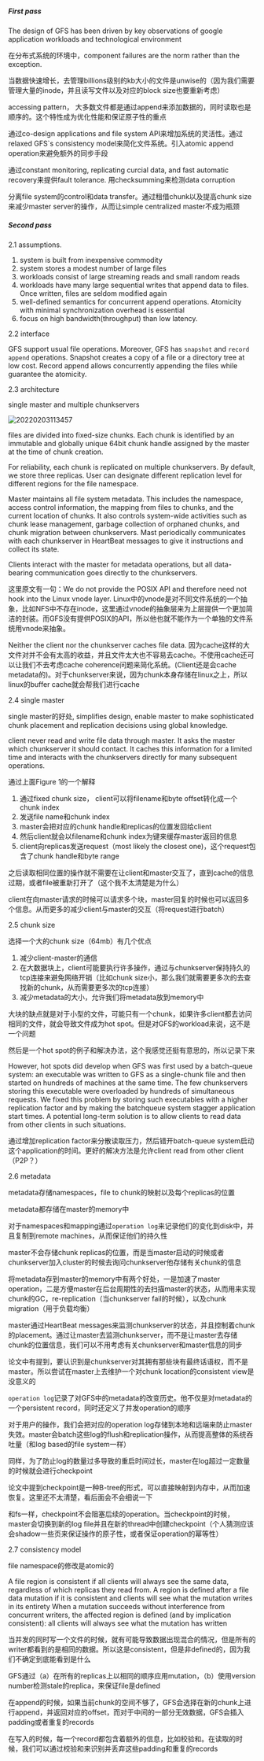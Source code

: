 ##### First pass

The design of GFS has been driven by key observations of google application workloads and technological environment

在分布式系统的环境中，component failures are the norm rather than the exception.

当数据快速增长，去管理billions级别的kb大小的文件是unwise的（因为我们需要管理大量的inode，并且读写文件以及对应的block size也要重新考虑）

accessing pattern， 大多数文件都是通过append来添加数据的，同时读取也是顺序的。这个特性成为优化性能和保证原子性的重点

通过co-design applications and file system API来增加系统的灵活性。通过relaxed GFS`s consistency model来简化文件系统。引入atomic append operation来避免额外的同步手段

通过constant monitoring, replicating curcial data, and fast automatic recovery来提供fault tolerance. 用checksumming来检测data corruption

分离file system的control和data transfer。通过租借chunk以及提高chunk size来减少master server的操作，从而让simple centralized master不成为瓶颈

##### Second pass

2.1 assumptions.

1. system is built from inexpensive commodity
2. system stores a modest number of large files
3. workloads consist of large streaming reads and small random reads
4. workloads have many large sequential writes that append data to files. Once written, files are seldom modified again
5. well-defined semantics for concurrent append operations. Atomicity with minimal synchronization overhead is essential
6. focus on high bandwidth(throughput) than low latency.

2.2 interface

GFS support usual file operations. Moreover, GFS has `snapshot` and `record append` operations. Snapshot creates a copy of a file or a directory tree at low cost. Record append allows concurrently appending the files while guarantee the atomicity.

2.3 architecture

single master and multiple chunkservers

![20220203113457](https://picsheep.oss-cn-beijing.aliyuncs.com/pic/20220203113457.png)

files are divided into fixed-size chunks. Each chunk is identified by an immutable and globally unique 64bit chunk handle assigned by the master at the time of chunk creation.

For reliability, each chunk is replicated on multiple chunkservers. By default, we store three replicas. User can designate different replication level for different regions for the file namespace.

Master maintains all file system metadata. This includes the namespace, access control information, the mapping from files to chunks, and the current location of chunks. It also controls system-wide activities such as chunk lease management, garbage collection of orphaned chunks, and chunk migration between chunkservers. Mast periodically communicates with each chunkserver in HeartBeat messages to give it instructions and collect its state.

Clients interact with the master for metadata operations, but all data-bearing communication goes directly to the chunkservers.

这里原文有一句：We do not provide the POSIX API and therefore need not hook into the Linux vnode layer. Linux中的vnode是对不同文件系统的一个抽象，比如NFS中不存在inode，这里通过vnode的抽象层来为上层提供一个更加简洁的封装。而GFS没有提供POSIX的API，所以他也就不能作为一个单独的文件系统用vnode来抽象。

Neither the client nor the chunkserver caches file data. 因为cache这样的大文件对并不会有太高的收益，并且文件太大也不容易去cache。不使用cache还可以让我们不去考虑cache coherence问题来简化系统。(Client还是会cache metadata的)。对于chunkserver来说，因为chunk本身存储在linux之上，所以linux的buffer cache就会帮我们进行cache

2.4 single master

single master的好处, simplifies design, enable master to make sophisticated chunk placement and replication decisions using global knowledge.

client never read and write file data through master. It asks the master which chunkserver it should contact. It caches this information for a limited time and interacts with the chunkservers directly for many subsequent operations.

通过上面Figure 1的一个解释

1. 通过fixed chunk size， client可以将filename和byte offset转化成一个chunk index
2. 发送file name和chunk index
3. master会把对应的chunk handle和replicas的位置发回给client
4. 然后client就会以filename和chunk index为键来缓存master返回的信息
5. client向replicas发送request（most likely the closest one)，这个request包含了chunk handle和byte range

之后读取相同位置的操作就不需要在让client和master交互了，直到cache的信息过期，或者file被重新打开了（这个我不太清楚是为什么）

client在向master请求的时候可以请求多个块，master回复的时候也可以返回多个信息。从而更多的减少client与master的交互（将request进行batch）

2.5 chunk size

选择一个大的chunk size（64mb）有几个优点

1. 减少client-master的通信
2. 在大数据块上，client可能要执行许多操作，通过与chunkserver保持持久的tcp连接来避免网络开销（比如chunk size小，那么我们就需要更多次的去查找新的chunk，从而需要更多次的tcp连接）
3. 减少metadata的大小，允许我们将metadata放到memory中

大块的缺点就是对于小型的文件，可能只有一个chunk，如果许多client都去访问相同的文件，就会导致文件成为hot spot。但是对GFS的workload来说，这不是一个问题

然后是一个hot spot的例子和解决办法，这个我感觉还挺有意思的，所以记录下来

However, hot spots did develop when GFS was first used by a batch-queue system: an executable was written to GFS as a single-chunk file and then started on hundreds of machines at the same time. The few chunkservers storing this executable were overloaded by hundreds of simultaneous requests. We fixed this problem by storing such executables with a higher replication factor and by making the batchqueue system stagger application start times. A potential long-term solution is to allow clients to read data from other clients in such situations.

通过增加replication factor来分散读取压力，然后错开batch-queue system启动这个application的时间。更好的解决方法是允许client read from other client（P2P？）

2.6 metadata

metadata存储namespaces，file to chunk的映射以及每个replicas的位置

metadata都存储在master的memory中

对于namespaces和mapping通过`operation log`来记录他们的变化到disk中，并且复制到remote machines，从而保证他们的持久性

master不会存储chunk replicas的位置，而是当master启动的时候或者chunkserver加入cluster的时候去询问chunkserver他存储有关chunk的信息

将metadata存到master的memory中有两个好处，一是加速了master operation，二是方便master在后台周期性的去扫描master的状态，从而用来实现chunk的GC，re-replication（当chunkserver fail的时候），以及chunk migration（用于负载均衡）

master通过HeartBeat messages来监测chunkserver的状态，并且控制着chunk的placement。通过让master去监测chunkserver，而不是让master去存储chunk的位置信息，我们可以不用考虑有关chunkserver和master信息的同步

论文中有提到，要认识到是chunkserver对其拥有那些块有最终话语权，而不是master。所以尝试在master上去维护一个对chunk location的consistent view是没意义的

`operation log`记录了对GFS中的metadata的改变历史。他不仅是对metadata的一个persistent record，同时还定义了并发operation的顺序

对于用户的操作，我们会把对应的operation log存储到本地和远端来防止master失效。master会batch这些log的flush和replication操作，从而提高整体的系统吞吐量（和log based的file system一样）

同样，为了防止log的数量过多导致的重启时间过长，master在log超过一定数量的时候就会进行checkpoint

论文中提到checkpoint是一种B-tree的形式，可以直接映射到内存中，从而加速恢复。这里还不太清楚，看后面会不会细说一下

和fs一样，checkpoint不会阻塞后续的operation。当checkpoint的时候，master会切换到新的log file并且在新的thread中创建checkpoint（个人猜测应该会shadow一些页来保证操作的原子性，或者保证operation的幂等性）

2.7 consistency model

file namespace的修改是atomic的

A file region is consistent if all clients will always see the same data, regardless of which replicas they read from. 
A region is defined after a file data mutation if it is consistent and clients will see what the mutation writes in its entirety
When a mutation succeeds without interference from concurrent writers, the affected region is defined (and by implication consistent): all clients will always see what the mutation has written

当并发的同时写一个文件的时候，就有可能导致数据出现混合的情况，但是所有的writer都看到的是相同的数据。所以这是consistent，但是非defined的，因为我们不确定到底能看到是什么

GFS通过（a）在所有的replicas上以相同的顺序应用mutation，（b）使用version number检测stale的replica，来保证file是defined

在append的时候，如果当前chunk的空间不够了，GFS会选择在新的chunk上进行append，并返回对应的offset，而对于中间的一部分无效数据，GFS会插入padding或者重复的records

在写入的时候，每一个record都包含着额外的信息，比如校验和。在读取的时候，我们可以通过校验和来识别并丢弃这些padding和重复的records